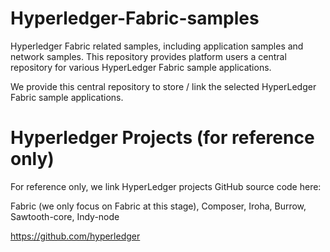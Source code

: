 # Hyperledger-Fabric-samples
Hyperledger Fabric related samples, including application samples and network samples.
This repository provides platform users a central repository for various HyperLedger Fabric sample applications.

We provide this central repository to store / link the selected HyperLedger Fabric sample applications.


# Hyperledger Projects (for reference only)

For reference only, we link HyperLedger projects GitHub source code here:

Fabric (we only focus on Fabric at this stage), Composer, Iroha, Burrow, Sawtooth-core, Indy-node

https://github.com/hyperledger
